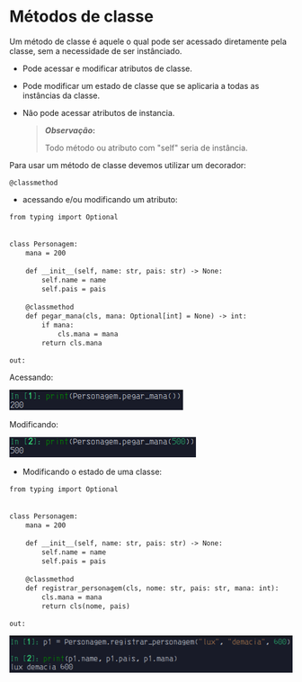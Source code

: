 # Métodos de classe

Um método de classe é aquele o qual pode ser acessado diretamente pela classe, sem a necessidade de ser instânciado.

- Pode acessar e modificar atributos de classe.
- Pode modificar um estado de classe que se aplicaria a todas as instâncias da classe.
- Não pode acessar atributos de instancia.

    > **_Observação_:**
    >
    > Todo método ou atributo com "self" seria de instância.

Para usar um método de classe devemos utilizar um decorador:

```python3
@classmethod
```

- acessando e/ou modificando um atributo:

```python3
from typing import Optional


class Personagem:
    mana = 200

    def __init__(self, name: str, pais: str) -> None:
        self.name = name
        self.pais = pais

    @classmethod
    def pegar_mana(cls, mana: Optional[int] = None) -> int:
        if mana:
            cls.mana = mana
        return cls.mana
```

`out:`

Acessando:

![attribute_out](/pictures/metodos_de_classe/attributes_out.png)

Modificando:

![attribute_modify_out](/pictures/metodos_de_classe/attributes_modify_out.png)

- Modificando o estado de uma classe:

```python3
from typing import Optional


class Personagem:
    mana = 200

    def __init__(self, name: str, pais: str) -> None:
        self.name = name
        self.pais = pais

    @classmethod
    def registrar_personagem(cls, nome: str, pais: str, mana: int):
        cls.mana = mana
        return cls(nome, pais)
```

`out:`

![state_class](/pictures/metodos_de_classe/state_class.png)